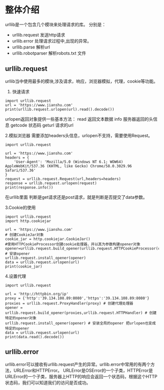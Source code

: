 # 整体介绍
urllib是一个包含几个模块来处理请求的库。
分别是：
* urllib.request 发送http请求
* urllib.error 处理请求过程中,出现的异常。
* urllib.parse 解析url
* urllib.robotparser 解析robots.txt 文件

## urllib.request
urllib当中使用最多的模块,涉及请求，响应，浏览器模拟，代理，cookie等功能。
1. 快速请求
```
import urllib.request
url = 'https://www.jianshu.com'
print(urllib.request.urlopen(url).read().decode())
```
urlopen返回对象提供一些基本方法：
read 返回文本数据
info 服务器返回的头信息
getcode 状态码
geturl 请求的url

2.模拟浏览器
需要添加headers头信息，urlopen不支持，需要使用Request。
```
import urllib.request

url = 'https://www.jianshu.com'
headers = {
    'User-Agent': 'Mozilla/5.0 (Windows NT 6.1; WOW64) AppleWebKit/537.36 (KHTML, like Gecko) Chrome/58.0.3029.96 Safari/537.36'
}
request = urllib.request.Request(url,headers=headers)
response = urllib.request.urlopen(request)
print(response.info())
```
在urllib里面 判断是get请求还是post请求，就是判断是否提交了data参数。

3.Cookie的使用
```
import urllib.request
import http.cookiejar

url = 'https://www.jianshu.com'
# 创建CookieJar对象
cookie_jar = http.cookiejar.CookieJar()
#使用HTTPCookieProcessor创建cookie处理器，并以其为参数构建opener对象
opener=urllib.request.build_opener(urllib.request.HTTPCookieProcessor(cookie_jar))
# 安装opener
urllib.request.install_opener(opener)
data = urllib.request.urlopen(url)
print(cookie_jar)
```
4.设置代理
```
import urllib.request

url = 'http://httpbin.org/ip'
proxy = {'http':'39.134.108.89:8080','https':'39.134.108.89:8080'}
proxies = urllib.request.ProxyHandler(proxy) # 创建代理处理器
opener = urllib.request.build_opener(proxies,urllib.request.HTTPHandler) # 创建特定的opener对象
urllib.request.install_opener(opener) # 安装全局的opener 把urlopen也变成特定的opener
data = urllib.request.urlopen(url)
print(data.read().decode())
```
## urllib.error
 urllib.error可以接收有urllib.request产生的异常。urllib.error中常用的有两个方法，URLError和HTTPError。
   URLError是OSError的一个子类，HTTPError是URLError的一个子类，服务器上HTTP的响应会返回一个状态码，根据这个HTTP状态码，我们可以知道我们的访问是否成功。


